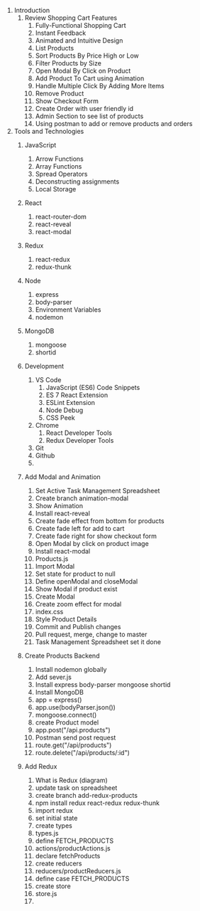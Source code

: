 1. Introduction
    1. Review Shopping Cart Features
        1. Fully-Functional Shopping Cart
        2. Instant Feedback 
        3. Animated and Intuitive Design
        4. List Products
        5. Sort Products By Price High or Low
        6. Filter Products by Size 
        7. Open Modal By Click on Product  
        8. Add Product To Cart using Animation
        9. Handle Multiple Click By Adding More Items
        10. Remove Product
        11. Show Checkout Form
        12. Create Order with user friendly id
        13. Admin Section to see list of products
        14. Using postman to add or remove products and orders
2. Tools and Technologies
    1. JavaScript
        1. Arrow Functions
        2. Array Functions
        3. Spread Operators
        4. Deconstructing assignments
        5. Local Storage
    2. React
        1. react-router-dom
        2. react-reveal
        3. react-modal
    3. Redux
        1. react-redux
        2. redux-thunk
    4. Node
        1. express
        2. body-parser
        3. Environment Variables
        4. nodemon
    5. MongoDB
        1. mongoose
        2. shortid
    6. Development
        1. VS Code
            1. JavaScript (ES6) Code Snippets
            2. ES 7 React Extension
            3. ESLint Extension
            4. Node Debug
            5. CSS Peek
        2. Chrome
            1. React Developer Tools
            2. Redux Developer Tools
        3. Git
        4. Github
        5. 

    9. Add Modal and Animation
        1. Set Active Task Management Spreadsheet
        2. Create branch animation-modal
        3. Show Animation 
        4. Install react-reveal
        5. Create fade effect from bottom for products
        6. Create fade left for add to cart
        7. Create fade right for show checkout form
        8. Open Modal by click on product image
        9. Install react-modal
        10. Products.js
        11. Import Modal
        12. Set state for product to null
        13. Define openModal and closeModal
        14. Show Modal if product exist
        15. Create Modal
        16. Create zoom effect for modal
        17. index.css
        18. Style Product Details
        19. Commit and Publish changes
        20. Pull request, merge, change to master
        21. Task Management Spreadsheet set it done
    10. Create Products Backend
        1. Install nodemon globally
        2. Add sever.js
        3. Install express body-parser mongoose shortid
        4. Install MongoDB
        5. app = express()
        6. app.use(bodyParser.json())
        7. mongoose.connect()
        8. create Product model
        9. app.post("/api.products")
        10. Postman send post request
        11. route.get("/api/products")
        12. route.delete("/api/products/:id")
    11. Add Redux
        1. What is Redux (diagram)
        2. update task on spreadsheet
        3. create branch add-redux-products
        4. npm install redux react-redux redux-thunk
        5. import redux
        6. set initial state
        7. create types
        8. types.js
        9. define FETCH_PRODUCTS
        10. actions/productActions.js
        11. declare fetchProducts
        12. create reducers
        13. reducers/productReducers.js
        14. define case FETCH_PRODUCTS
        15. create store
        16. store.js
        17. 
